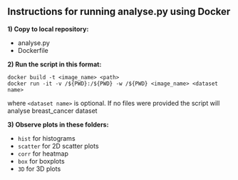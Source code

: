 ## Instructions for running analyse.py using Docker
**1) Copy to local repository:**
- analyse.py 
- Dockerfile

**2) Run the script in this format:**
```
docker build -t <image_name> <path>
docker run -it -v /${PWD}:/${PWD} -w /${PWD} <image_name> <dataset name>
```
where  `<dataset name>` is optional. 
If no files were provided the script will analyse breast_cancer dataset

**3) Observe plots in these folders:**
- `hist` for histograms
- `scatter` for 2D scatter plots
- `corr`  for heatmap
- `box` for boxplots
- `3D` for 3D plots
